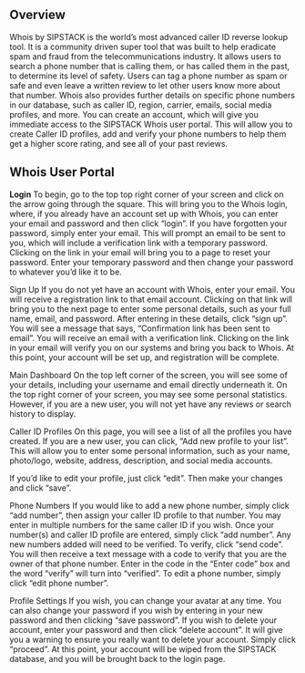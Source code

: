 ## Overview ##

Whois by SIPSTACK is the world’s most advanced caller ID reverse lookup tool. It is a community driven super tool that was built to help eradicate spam and fraud from the telecommunications industry. It allows users to search a phone number that is calling them, or has called them in the past, to determine its level of safety. Users can tag a phone number as spam or safe and even leave a written review to let other users know more about that number. Whois also provides further details on specific phone numbers in our database, such as caller ID, region, carrier, emails, social media profiles, and more.
You can create an account, which will give you immediate access to the SIPSTACK Whois user portal. This will allow you to create Caller ID profiles, add and verify your phone numbers to help them get a higher score rating, and see all of your past reviews.

## Whois User Portal ##

**Login**
To begin, go to the top top right corner of your screen and click on the arrow going through the square. This will bring you to the Whois login, where, if you already have an account set up with Whois, you can enter your email and password and then click “login”.
If you have forgotten your password, simply enter your email. This will prompt an email to be sent to you, which will include a verification link with a temporary password.
Clicking on the link in your email will bring you to a page to reset your password.
Enter your temporary password and then change your password to whatever you’d like it to be.

Sign Up
If you do not yet have an account with Whois, enter your email.
You will receive a registration link to that email account. Clicking on that link will bring you to the next page to enter some personal details, such as your full name, email, and password.
After entering in these details, click “sign up”.
You will see a message that says, “Confirmation link has been sent to email”.
You will receive an email with a verification link.
Clicking on the link in your email will verify you on our systems and bring you back to Whois.
At this point, your account will be set up, and registration will be complete.

Main Dashboard
On the top left corner of the screen, you will see some of your details, including your username and email directly underneath it.
On the top right corner of your screen, you may see some personal statistics. However, if you are a new user, you will not yet have any reviews or search history to display.

Caller ID Profiles
On this page, you will see a list of all the profiles you have created.
If you are a new user, you can click, “Add new profile to your list”.
This will allow you to enter some personal information, such as your name, photo/logo, website, address, description, and social media accounts.

If you’d like to edit your profile, just click “edit”. Then make your changes and click “save”.

Phone Numbers
If you would like to add a new phone number, simply click “add number”, then assign your caller ID profile to that number.
You may enter in multiple numbers for the same caller ID if you wish.
Once your number(s) and caller ID profile are entered, simply click “add number”.
Any new numbers added will need to be verified.
To verify, click “send code”. You will then receive a text message with a code to verify that you are the owner of that phone number.
Enter in the code in the “Enter code” box and the word “verify” will turn into “verified”.
To edit a phone number, simply click “edit phone number”.

Profile Settings
If you wish, you can change your avatar at any time.
You can also change your password if you wish by entering in your new password and then clicking “save password”.
If you wish to delete your account, enter your password and then click “delete account”. It will give you a warning to ensure you really want to delete your account. Simply click “proceed”. At this point, your account will be wiped from the SIPSTACK database, and you will be brought back to the login page.
